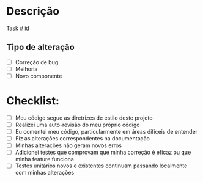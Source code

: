 # Descrição

<!--- Inclua um resumo da alteração e qual problema foi corrigido. Inclua também motivação e contexto relevantes. Liste todas as dependências necessárias para essa alteração. --->

Task # [id](https://cartco.atlassian.net/browse/{task})

## Tipo de alteração

- [ ] Correção de bug
- [ ] Melhoria
- [ ] Novo componente

# Checklist:

- [ ] Meu código segue as diretrizes de estilo deste projeto
- [ ] Realizei uma auto-revisão do meu próprio código
- [ ] Eu comentei meu código, particularmente em áreas difíceis de entender
- [ ] Fiz as alterações correspondentes na documentação
- [ ] Minhas alterações não geram novos erros
- [ ] Adicionei testes que comprovam que minha correção é eficaz ou que minha feature funciona
- [ ] Testes unitários novos e existentes continuam passando localmente com minhas alterações
